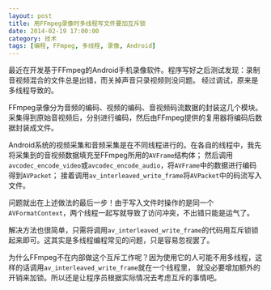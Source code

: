```yaml
---
layout: post
title: 用FFmpeg录像时多线程写文件要加互斥锁
date: 2014-02-19 17:00:00
category: 技术
tags: [编程, FFmpeg, 多线程, 录像, Android]
---
```


最近在开发基于FFmpeg的Android手机录像软件。程序写好之后测试发现：录制音视频混合的文件总是出错，而关掉声音只录视频则没问题。
经过调试，原来是多线程导致的。

<!--more-->
FFmpeg录像分为音频的编码、视频的编码、音视频码流数据的封装这几个模块。
采集得到原始音视频后，分别进行编码，然后由FFmpeg提供的复用器将编码后数据封装成文件。

Android系统的视频采集和音频采集是在不同线程进行的。在各自的线程中，我先将采集到的音视频数据填充至FFmpeg所用的`AVFrame`结构体；
然后调用`avcodec_encode_video`或`avcodec_encode_audio`，将`AVFrame`中的数据进行编码得到`AVPacket`；
接着调用`av_interleaved_write_frame`将`AVPacket`中的码流写入文件。

问题就出在上述做法的最后一步！由于写入文件时操作的是同一个`AVFormatContext`，两个线程一起写就导致了访问冲突，不出错只能是运气了。

解决方法也很简单，只需将调用`av_interleaved_write_frame`的代码用互斥锁锁起来即可。这其实是多线程编程常见的问题，只是容易忽视罢了。

为什么FFmpeg不在内部做这个互斥工作呢？因为使用它的人可能不用多线程，这样的话调用`av_interleaved_write_frame`就在一个线程里，
就没必要增加额外的开销来加锁。所以还是让程序员根据实际情况去考虑互斥的事情吧。
